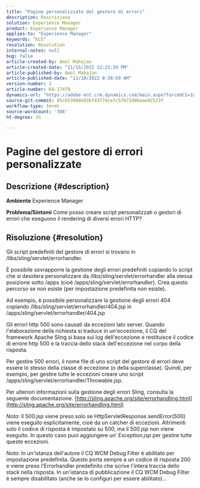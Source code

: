 ```yaml
---
title: "Pagine personalizzate del gestore di errori"
description: Descrizione
solution: Experience Manager
product: Experience Manager
applies-to: "Experience Manager"
keywords: “KCS”
resolution: Resolution
internal-notes: null
bug: false
article-created-by: Amol Mahajan
article-created-date: "11/15/2022 12:21:59 PM"
article-published-by: Amol Mahajan
article-published-date: "11/18/2022 8:38:59 AM"
version-number: 2
article-number: KA-17479
dynamics-url: "https://adobe-ent.crm.dynamics.com/main.aspx?forceUCI=1&pagetype=entityrecord&etn=knowledgearticle&id=9c776318-e064-ed11-9561-6045bd006a22"
source-git-commit: 85cb5399de93bf43f7dce7c57673d86aae92523f
workflow-type: tm+mt
source-wordcount: '308'
ht-degree: 1%

---
```


# Pagine del gestore di errori personalizzate

## Descrizione {#description}

<b>Ambiente</b>
Experience Manager


<b>Problema/Sintomi</b>
Come posso creare script personalizzati o gestori di errori che eseguono il rendering di diversi errori HTTP?


## Risoluzione {#resolution}


Gli script predefiniti del gestore di errori si trovano in /libs/sling/servlet/errorhandler.

È possibile sovrapporre la gestione degli errori predefiniti copiando lo script che si desidera personalizzare da /libs/sling/servlet/errorhandler alla stessa posizione sotto /apps (cioè /apps/sling/servlet/errorhandler). Crea questo percorso se non esiste (per impostazione predefinita non esiste).

Ad esempio, è possibile personalizzare la gestione degli errori 404 copiando /libs/sling/servlet/errorhandler/404.jsp in /apps/sling/servlet/errorhandler/404.jsp

Gli errori http 500 sono causati da eccezioni lato server. Quando l&#39;elaborazione della richiesta si traduce in un&#39;eccezione, il CQ del framework Apache Sling si basa sui log dell&#39;eccezione e restituisce il codice di errore http 500 e la traccia dello stack dell&#39;eccezione nel corpo della risposta.

Per gestire 500 errori, il nome file di uno script del gestore di errori deve essere lo stesso della classe di eccezione (o della superclasse). Quindi, per esempio, per gestire tutte le eccezioni creare uno script /apps/sling/servlet/errorhandler/Throwable.jsp.

Per ulteriori informazioni sulla gestione degli errori Sling, consulta la seguente documentazione. [http://sling.apache.org/site/errorhandling.html](http://sling.apache.org/site/errorhandling.html)

*Nota*: Il 500.jsp viene preso solo se HttpServletResponse.sendError(500) viene eseguito esplicitamente, cioè da un catcher di eccezioni.
Altrimenti solo il codice di risposta è impostato su 500, ma il 500.jsp non viene eseguito.
In questo caso puoi aggiungere un’ *Exception.jsp* per gestire tutte queste eccezioni.

*Nota*: In un&#39;istanza dell&#39;autore il CQ WCM Debug Filter è abilitato per impostazione predefinita. Questo porta sempre a un codice di risposta 200 e viene preso l&#39;Errorhandler predefinito che scrive l&#39;intera traccia dello stack nella risposta. In un&#39;istanza di pubblicazione il CQ WCM Debug Filter è sempre disabilitato (anche se lo configuri per essere abilitato)...
